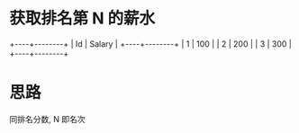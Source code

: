 # 获取排名第 N 的薪水

+----+--------+
| Id | Salary |
+----+--------+
| 1  | 100    |
| 2  | 200    |
| 3  | 300    |
+----+--------+

# 思路
同排名分数, N 即名次

